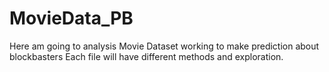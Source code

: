 # MovieData_PB
Here am going to analysis Movie Dataset 
working to make prediction about blockbasters
Each file will have different methods and exploration.
